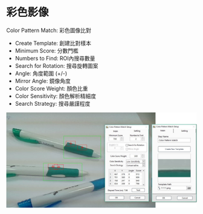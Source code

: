 # 彩色影像

Color Pattern Match: 彩色圖像比對

* Create Template: 創建比對樣本
* Minimum Score: 分數門檻
* Numbers to Find: ROI內搜尋數量
* Search for Rotation: 搜尋旋轉圖案 
* Angle: 角度範圍 \(+/-\) 
* Mirror Angle: 鏡像角度
* Color Score Weight: 顏色比重
* Color Sensitivity: 顏色解析精細度 
* Search Strategy: 搜尋嚴謹程度

![](../../../.gitbook/assets/tu-pian-9.png)

